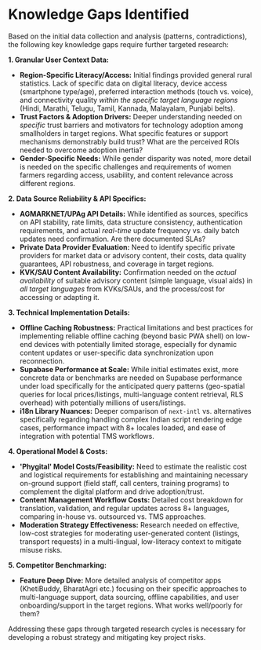# Knowledge Gaps Identified

Based on the initial data collection and analysis (patterns, contradictions), the following key knowledge gaps require further targeted research:

**1. Granular User Context Data:**
*   **Region-Specific Literacy/Access:** Initial findings provided general rural statistics. Lack of specific data on digital literacy, device access (smartphone type/age), preferred interaction methods (touch vs. voice), and connectivity quality *within the specific target language regions* (Hindi, Marathi, Telugu, Tamil, Kannada, Malayalam, Punjabi belts).
*   **Trust Factors & Adoption Drivers:** Deeper understanding needed on *specific* trust barriers and motivators for technology adoption among smallholders in target regions. What specific features or support mechanisms demonstrably build trust? What are the perceived ROIs needed to overcome adoption inertia?
*   **Gender-Specific Needs:** While gender disparity was noted, more detail is needed on the specific challenges and requirements of women farmers regarding access, usability, and content relevance across different regions.

**2. Data Source Reliability & API Specifics:**
*   **AGMARKNET/UPAg API Details:** While identified as sources, specifics on API stability, rate limits, data structure consistency, authentication requirements, and actual *real-time* update frequency vs. daily batch updates need confirmation. Are there documented SLAs?
*   **Private Data Provider Evaluation:** Need to identify specific private providers for market data or advisory content, their costs, data quality guarantees, API robustness, and coverage in target regions.
*   **KVK/SAU Content Availability:** Confirmation needed on the *actual availability* of suitable advisory content (simple language, visual aids) in *all target languages* from KVKs/SAUs, and the process/cost for accessing or adapting it.

**3. Technical Implementation Details:**
*   **Offline Caching Robustness:** Practical limitations and best practices for implementing reliable offline caching (beyond basic PWA shell) on low-end devices with potentially limited storage, especially for dynamic content updates or user-specific data synchronization upon reconnection.
*   **Supabase Performance at Scale:** While initial estimates exist, more concrete data or benchmarks are needed on Supabase performance under load specifically for the anticipated query patterns (geo-spatial queries for local prices/listings, multi-language content retrieval, RLS overhead) with potentially millions of users/listings.
*   **i18n Library Nuances:** Deeper comparison of `next-intl` vs. alternatives specifically regarding handling complex Indian script rendering edge cases, performance impact with 8+ locales loaded, and ease of integration with potential TMS workflows.

**4. Operational Model & Costs:**
*   **'Phygital' Model Costs/Feasibility:** Need to estimate the realistic cost and logistical requirements for establishing and maintaining necessary on-ground support (field staff, call centers, training programs) to complement the digital platform and drive adoption/trust.
*   **Content Management Workflow Costs:** Detailed cost breakdown for translation, validation, and regular updates across 8+ languages, comparing in-house vs. outsourced vs. TMS approaches.
*   **Moderation Strategy Effectiveness:** Research needed on effective, low-cost strategies for moderating user-generated content (listings, transport requests) in a multi-lingual, low-literacy context to mitigate misuse risks.

**5. Competitor Benchmarking:**
*   **Feature Deep Dive:** More detailed analysis of competitor apps (KhetiBuddy, BharatAgri etc.) focusing on their specific approaches to multi-language support, data sourcing, offline capabilities, and user onboarding/support in the target regions. What works well/poorly for them?

Addressing these gaps through targeted research cycles is necessary for developing a robust strategy and mitigating key project risks.